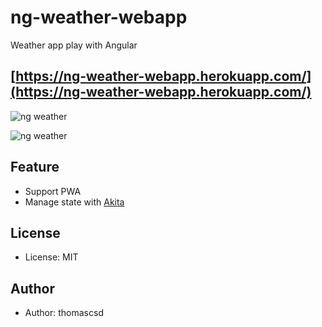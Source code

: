 # ng-weather-webapp

Weather app play with Angular

[https://ng-weather-webapp.herokuapp.com/](https://ng-weather-webapp.herokuapp.com/)
---
![ng weather](https://github.com/thomascsd/ng-weather-webapp/blob/master/ng-weather-1.png)

![ng weather](https://github.com/thomascsd/ng-weather-webapp/blob/master/ng-weather-2.png)

## Feature

- Support PWA
- Manage state with [Akita](https://github.com/datorama/akita)

## License

- License: MIT

## Author

- Author: thomascsd
